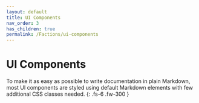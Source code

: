 ```yaml
---
layout: default
title: UI Components
nav_order: 3
has_children: true
permalink: /Factions/ui-components
---
```


# UI Components

To make it as easy as possible to write documentation in plain Markdown, most UI components are styled using default Markdown elements with few additional CSS classes needed.
{: .fs-6 .fw-300 }
